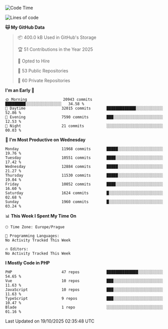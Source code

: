 <!--START_SECTION:waka-->
![Code Time](http://img.shields.io/badge/Code%20Time-1%2C584%20hrs%203%20mins-blue)

![Lines of code](https://img.shields.io/badge/From%20Hello%20World%20I%27ve%20Written-17.3%20million%20lines%20of%20code-blue)

**🐱 My GitHub Data** 

> 📦 400.0 kB Used in GitHub's Storage 
 > 
> 🏆 51 Contributions in the Year 2025
 > 
> 💼 Opted to Hire
 > 
> 📜 53 Public Repositories 
 > 
> 🔑 60 Private Repositories 
 > 
**I'm an Early 🐤** 

```text
🌞 Morning                20943 commits       █████████░░░░░░░░░░░░░░░░   34.58 % 
🌆 Daytime                32015 commits       █████████████░░░░░░░░░░░░   52.86 % 
🌃 Evening                7590 commits        ███░░░░░░░░░░░░░░░░░░░░░░   12.53 % 
🌙 Night                  21 commits          ░░░░░░░░░░░░░░░░░░░░░░░░░   00.03 % 
```
📅 **I'm Most Productive on Wednesday** 

```text
Monday                   11968 commits       █████░░░░░░░░░░░░░░░░░░░░   19.76 % 
Tuesday                  10551 commits       ████░░░░░░░░░░░░░░░░░░░░░   17.42 % 
Wednesday                12884 commits       █████░░░░░░░░░░░░░░░░░░░░   21.27 % 
Thursday                 11530 commits       █████░░░░░░░░░░░░░░░░░░░░   19.04 % 
Friday                   10052 commits       ████░░░░░░░░░░░░░░░░░░░░░   16.60 % 
Saturday                 1624 commits        █░░░░░░░░░░░░░░░░░░░░░░░░   02.68 % 
Sunday                   1960 commits        █░░░░░░░░░░░░░░░░░░░░░░░░   03.24 % 
```


📊 **This Week I Spent My Time On** 

```text
🕑︎ Time Zone: Europe/Prague

💬 Programming Languages: 
No Activity Tracked This Week

🔥 Editors: 
No Activity Tracked This Week
```

**I Mostly Code in PHP** 

```text
PHP                      47 repos            ██████████████░░░░░░░░░░░   54.65 % 
Vue                      10 repos            ███░░░░░░░░░░░░░░░░░░░░░░   11.63 % 
JavaScript               10 repos            ███░░░░░░░░░░░░░░░░░░░░░░   11.63 % 
TypeScript               9 repos             ███░░░░░░░░░░░░░░░░░░░░░░   10.47 % 
Blade                    1 repo              ░░░░░░░░░░░░░░░░░░░░░░░░░   01.16 % 
```




 Last Updated on 19/10/2025 02:35:48 UTC
<!--END_SECTION:waka-->
<!--
**AlexKratky/AlexKratky** is a ✨ _special_ ✨ repository because its `README.md` (this file) appears on your GitHub profile.

Here are some ideas to get you started:

- 🔭 I’m currently working on ...
- 🌱 I’m currently learning ...
- 👯 I’m looking to collaborate on ...
- 🤔 I’m looking for help with ...
- 💬 Ask me about ...
- 📫 How to reach me: ...
- 😄 Pronouns: ...
- ⚡ Fun fact: ...
-->
